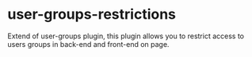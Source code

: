 user-groups-restrictions
========================

Extend of user-groups plugin, this plugin allows you to restrict access to users groups in back-end and front-end on page.
